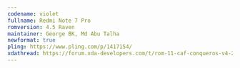 ```yaml
---
codename: violet
fullname: Redmi Note 7 Pro
romversion: 4.5 Raven
maintainer: George BK, Md Abu Talha
newformat: true
pling: https://www.pling.com/p/1417154/
xdathread: https://forum.xda-developers.com/t/rom-11-caf-conqueros-v4-2-violet-official.4274961/
---
```


